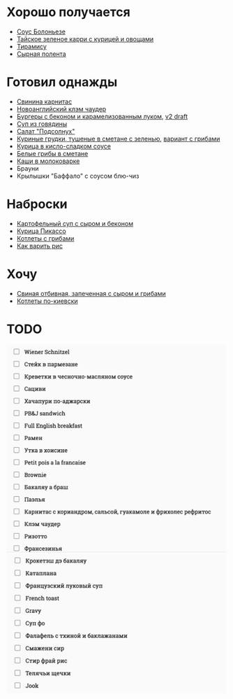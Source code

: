 # Хорошо получается

- [Соус Болоньезе](bolognese.rst)
- [Тайское зеленое карри с курицей и овощами](chicken_green_curry.md)
- [Тирамису](tiramisu.rst)
- [Сырная полента](polenta.md)

# Готовил однажды

- [Свинина карнитас](carnitas.md)
- [Новоанглийский клэм чаудер](clam_chowder.md)
- [Бургеры с беконом и карамелизованным луком](burgers.md), [v2 draft](burgers_v2.md)
- [Суп из говядины](beef_soup.rst)
- [Салат "Подсолнух"](sunflower_salad.rst)
- [Куриные грудки, тушеные в сметане с зеленью](chicken_sour_cream.md), [вариант с грибами](chicken_with_mushrooms)
- [Курица в кисло-сладком соусе](sweet_and_sour_pork.md)
- [Белые грибы в сметане](mushrooms_in_milk.rst)
- [Каши в молоковарке](porridge.md)
- Брауни
- Крылышки "Баффало" с соусом блю-чиз

# Наброски
- [Картофельный суп с сыром и беконом](bacon_soup.md)
- [Курица Пикассо](chicken_picasso.md)
- [Котлеты с грибами](meatballs_with_mushrooms)
- [Как варить рис](rice)

# Хочу
- [Свиная отбивная, запеченная с сыром и грибами](http://valzevul.ru/2012/03/22/pork-chop-with-mushrooms/)
- [Котлеты по-киевски](http://www.youtube.com/watch?v=II3jVV0ypz4)

# TODO

![](wishlist_1.png)
![](wishlist_2.png)
